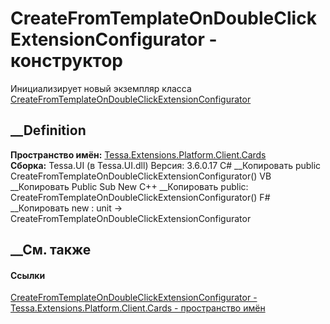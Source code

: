 # CreateFromTemplateOnDoubleClickExtensionConfigurator - конструктор
Инициализирует новый экземпляр класса
[CreateFromTemplateOnDoubleClickExtensionConfigurator](T_Tessa_Extensions_Platform_Client_Cards_CreateFromTemplateOnDoubleClickExtensionConfigurator.htm)
##  __Definition
 **Пространство имён:**
[Tessa.Extensions.Platform.Client.Cards](N_Tessa_Extensions_Platform_Client_Cards.htm)  
 **Сборка:** Tessa.UI (в Tessa.UI.dll) Версия: 3.6.0.17
C# __Копировать
     public CreateFromTemplateOnDoubleClickExtensionConfigurator()
VB __Копировать
     Public Sub New
C++ __Копировать
     public:
    CreateFromTemplateOnDoubleClickExtensionConfigurator()
F# __Копировать
     new : unit -> CreateFromTemplateOnDoubleClickExtensionConfigurator
##  __См. также
#### Ссылки
[CreateFromTemplateOnDoubleClickExtensionConfigurator -
](T_Tessa_Extensions_Platform_Client_Cards_CreateFromTemplateOnDoubleClickExtensionConfigurator.htm)
[Tessa.Extensions.Platform.Client.Cards - пространство
имён](N_Tessa_Extensions_Platform_Client_Cards.htm)
